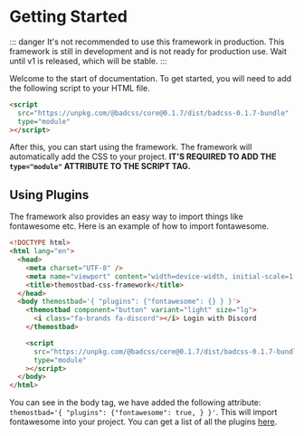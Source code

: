 # Getting Started

::: danger
It's not recommended to use this framework in production. This framework is still in development and is not ready for production use. Wait until v1 is released, which will be stable.
:::

Welcome to the start of documentation. To get started, you will need to add the following script to your HTML file.

```html
<script
  src="https://unpkg.com/@badcss/core@0.1.7/dist/badcss-0.1.7-bundle"
  type="module"
></script>
```

After this, you can start using the framework. The framework will automatically add the CSS to your project. **IT'S REQUIRED TO ADD THE `type="module"` ATTRIBUTE TO THE SCRIPT TAG.**

## Using Plugins

The framework also provides an easy way to import things like fontawesome etc. Here is an example of how to import fontawesome.

```html
<!DOCTYPE html>
<html lang="en">
  <head>
    <meta charset="UTF-8" />
    <meta name="viewport" content="width=device-width, initial-scale=1.0" />
    <title>themostbad-css-framework</title>
  </head>
  <body themostbad='{ "plugins": {"fontawesome": {} } }'>
    <themostbad component="button" variant="light" size="lg">
      <i class="fa-brands fa-discord"></i> Login with Discord
    </themostbad>

    <script
      src="https://unpkg.com/@badcss/core@0.1.7/dist/badcss-0.1.7-bundle"
      type="module"
    ></script>
  </body>
</html>
```

You can see in the body tag, we have added the following attribute: `themostbad='{ "plugins": {"fontawesome": true, } }'`. This will import fontawesome into your project. You can get a list of all the plugins [here](/plugins).
